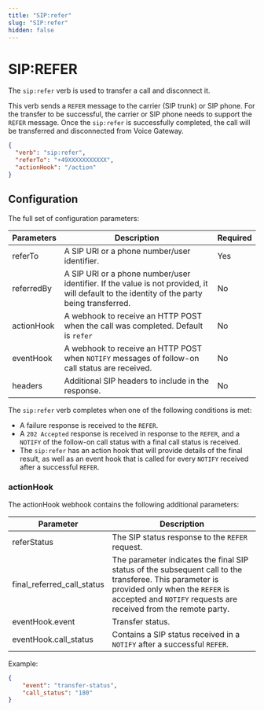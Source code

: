 ```yaml
---
title: "SIP:refer"
slug: "SIP:refer"
hidden: false
---
```


# SIP:REFER

The `sip:refer` verb is used to transfer a call and disconnect it.

This verb sends a `REFER` message to the carrier (SIP trunk) or SIP phone. For the transfer to be successful, the carrier or SIP phone needs to support the `REFER` message. Once the `sip:refer` is successfully completed, the call will be transferred and disconnected from Voice Gateway.

```json
{
  "verb": "sip:refer",
  "referTo": "+49XXXXXXXXXXX",
  "actionHook": "/action"
}
```

## Configuration

The full set of configuration parameters:

| Parameters | Description                                                                                                                                | Required |
|------------|----------------------------------------|----------|
| referTo    | A SIP URI or a phone number/user identifier. | Yes      |
| referredBy | A SIP URI or a phone number/user identifier. If the value is not provided, it will default to the identity of the party being transferred. | No       |
| actionHook | A webhook to receive an HTTP POST when the call was completed. Default is `refer`| No       |
| eventHook  | A webhook to receive an HTTP POST when `NOTIFY` messages of follow-on call status are received. | No       |
| headers    | Additional SIP headers to include in the response. | No       |

The `sip:refer` verb completes when one of the following conditions is met:

- A failure response is received to the `REFER`.
- A `202 Accepted` response is received in response to the `REFER`, and a `NOTIFY` of the follow-on call status with a final call status is received.
- The `sip:refer` has an action hook that will provide details of the final result, as well as an event hook that is called for every `NOTIFY` received after a successful `REFER`.

### actionHook

The actionHook webhook contains the following additional parameters:

| Parameter                  | Description                                                                                                                                                                                                   |
|----------------------------|---------------------------------------------------------------------------------------------------------------------------------------------------------------------------------------------------------------|
| referStatus                | The SIP status response to the `REFER` request.                                                                                                                                                               |
| final_referred_call_status | The parameter indicates the final SIP status of the subsequent call to the transferee. This parameter is provided only when the `REFER` is accepted and `NOTIFY` requests are received from the remote party. |
| eventHook.event            | Transfer status.                                                                                                                                                                                              |
| eventHook.call_status      | Contains a SIP status received in a `NOTIFY` after a successful `REFER`.                                                                                                                                      |

Example:

```json
{
	"event": "transfer-status",
	"call_status": "180"
}
```